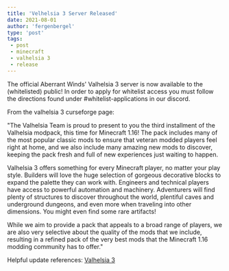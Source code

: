 ```yaml
---
title: 'Velhelsia 3 Server Released'
date: 2021-08-01
author: 'fergenbergel'
type: 'post'
tags: 
 - post
 - minecraft
 - valhelsia 3
 - release
---
```


The official Aberrant Winds' Valhelsia 3 server is now available to the (whitelisted) public! In order to apply for whitelist access you must follow the directions found under #whitelist-applications in our discord.

From the valhelsia 3 curseforge page: 

"The Valhelsia Team is proud to present to you the third installment of the Valhelsia modpack, this time for Minecraft 1.16! The pack includes many of the most popular classic mods to ensure that veteran modded players feel right at home, and we also include many amazing new mods to discover, keeping the pack fresh and full of new experiences just waiting to happen.

Valhelsia 3 offers something for every Minecraft player, no matter your play style. Builders will love the huge selection of gorgeous decorative blocks to expand the palette they can work with. Engineers and technical players have access to powerful automation and machinery. Adventurers will find plenty of structures to discover throughout the world, plentiful caves and underground dungeons, and even more when traveling into other dimensions. You might even find some rare artifacts!

While we aim to provide a pack that appeals to a broad range of players, we are also very selective about the quality of the mods that we include, resulting in a refined pack of the very best mods that the Minecraft 1.16 modding community has to offer."

Helpful update references:
[Valhelsia 3][1]

[1]: <https://www.curseforge.com/minecraft/modpacks/valhelsia-3/> "Valhelsia 3 curseforge page"
